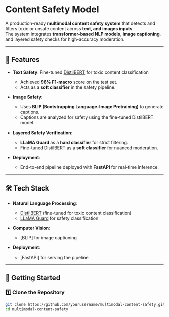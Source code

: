 # Content Safety Model

A production-ready **multimodal content safety system** that detects and filters toxic or unsafe content across **text, and images inputs**.  
The system integrates **transformer-based NLP models**, **image captioning**, and layered safety checks for high-accuracy moderation.

---

## 📌 Features

- **Text Safety**: Fine-tuned [DistilBERT](https://arxiv.org/abs/1910.01108) for toxic content classification  
  - Achieved **96% F1-macro** score on the test set.
  - Acts as a **soft classifier** in the safety pipeline.

- **Image Safety**:  
  - Uses **BLIP (Bootstrapping Language-Image Pretraining)** to generate captions.
  - Captions are analyzed for safety using the fine-tuned DistilBERT model.

- **Layered Safety Verification**:  
  - **LLaMA Guard** as a **hard classifier** for strict filtering.  
  - Fine-tuned DistilBERT as a **soft classifier** for nuanced moderation.

- **Deployment**:  
  - End-to-end pipeline deployed with **FastAPI** for real-time inference.

---

## 🛠️ Tech Stack

- **Natural Language Processing**:  
  - [DistilBERT](https://huggingface.co/distilbert-base-uncased) (fine-tuned for toxic content classification)  
  - [LLaMA Guard](https://huggingface.co/meta-llama) for safety classification  

- **Computer Vision**:  
  - [BLIP] for image captioning


- **Deployment**:  
  - [FastAPI] for serving the pipeline  

---

## 🚀 Getting Started

### 1️⃣ Clone the Repository
```bash
git clone https://github.com/yourusername/multimodal-content-safety.git
cd multimodal-content-safety
